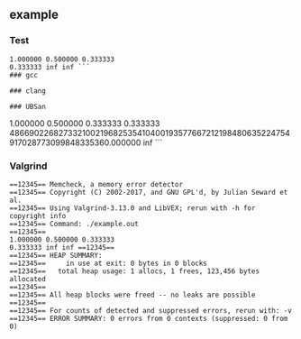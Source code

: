 ## example
### Test
```
1.000000 0.500000 0.333333 
0.333333 inf inf ```
### gcc
```
```
### clang
```
```
### UBSan
```
1.000000 0.500000 0.333333 
0.333333 486690226827332100219682535410400193577667212198480635224754917028773099848335360.000000 inf ```
### Valgrind
```
==12345== Memcheck, a memory error detector
==12345== Copyright (C) 2002-2017, and GNU GPL'd, by Julian Seward et al.
==12345== Using Valgrind-3.13.0 and LibVEX; rerun with -h for copyright info
==12345== Command: ./example.out
==12345== 
1.000000 0.500000 0.333333 
0.333333 inf inf ==12345== 
==12345== HEAP SUMMARY:
==12345==     in use at exit: 0 bytes in 0 blocks
==12345==   total heap usage: 1 allocs, 1 frees, 123,456 bytes allocated
==12345== 
==12345== All heap blocks were freed -- no leaks are possible
==12345== 
==12345== For counts of detected and suppressed errors, rerun with: -v
==12345== ERROR SUMMARY: 0 errors from 0 contexts (suppressed: 0 from 0)
```
